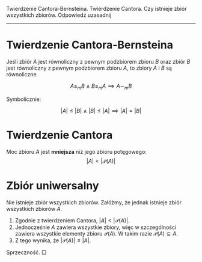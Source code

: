 Twierdzenie Cantora-Bernsteina. Twierdzenie Cantora. Czy istnieje zbiór
wszystkich zbiorów. Odpowiedź uzasadnij

---

# Twierdzenie Cantora-Bernsteina
Jeśli zbiór $A$ jest równoliczny z pewnym podzbiorem zbioru $B$ oraz zbiór $B$ jest równoliczny z pewnym podzbiorem zbioru $A$, to zbiory $A$ i $B$ są równoliczne.

$$A \leq_{m} B\ \wedge\ B \leq_{m} A \implies A \sim_{m} B$$

Symbolicznie:

$$|A| \leq |B|\ \wedge\ |B| \leq |A| \implies |A| = |B|$$

# Twierdzenie Cantora
Moc zbioru $A$ jest **mniejsza** niż jego zbioru potęgowego:
$$|A| < |\mathcal{P}(A)|$$

# Zbiór uniwersalny
Nie istnieje zbiór wszystkich zbiorów. Załóżmy, że jednak istnieje zbiór wszystkich zbiorów $A$.

1. Zgodnie z twierdzeniem Cantora, $|A| < |\mathcal{P}(A)|$.
2. Jednocześnie $A$ zawiera wszystkie zbiory, więc w szczególności zawiera wszystkie elementy zbioru $\mathcal{P}(A)$. W takim razie $\mathcal{P}(A) \subseteq A$.
3. Z tego wynika, że $|\mathcal{P}(A)| \leq |A|$.

Sprzeczność. $\Box$
